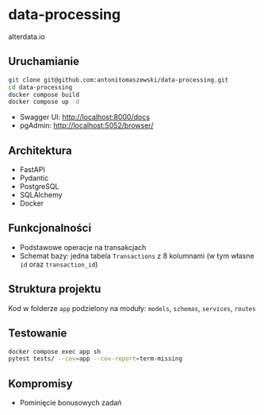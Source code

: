 # data-processing

alterdata.io

## Uruchamianie

```bash
git clone git@github.com:antonitomaszewski/data-processing.git
cd data-processing
docker compose build
docker compose up -d
```

* Swagger UI: [http://localhost:8000/docs](http://localhost:8000/docs)
* pgAdmin: [http://localhost:5052/browser/](http://localhost:5052/browser/)

## Architektura

* FastAPI
* Pydantic
* PostgreSQL
* SQLAlchemy
* Docker

## Funkcjonalności

* Podstawowe operacje na transakcjach
* Schemat bazy: jedna tabela `Transactions` z 8 kolumnami (w tym własne `id` oraz `transaction_id`)

## Struktura projektu

Kod w folderze `app` podzielony na moduły: `models`, `schemas`, `services`, `routes`

## Testowanie

```bash
docker compose exec app sh
pytest tests/ --cov=app --cov-report=term-missing
```

## Kompromisy

* Pominięcie bonusowych zadań

